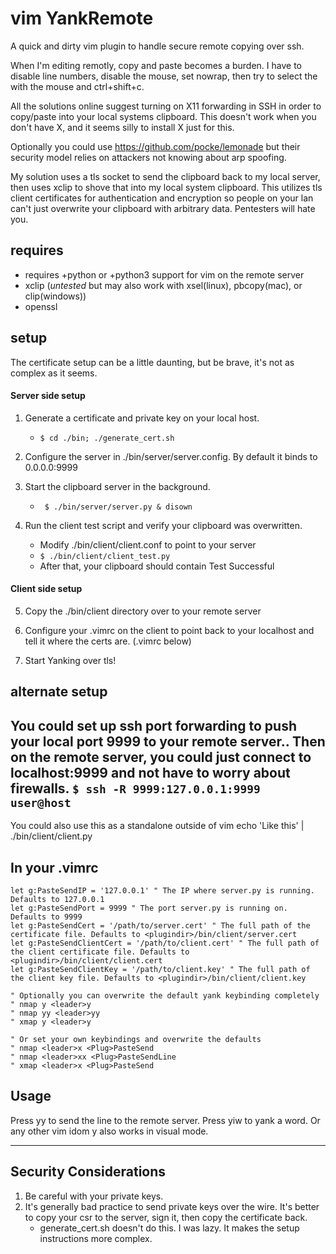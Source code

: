 # vim YankRemote

A quick and dirty vim plugin to handle secure remote copying over ssh.

When I'm editing remotly, copy and paste becomes a burden. I have to disable line numbers, disable the mouse, set nowrap, then try to select the with the mouse and ctrl+shift+c.

All the solutions online suggest turning on X11 forwarding in SSH in order to copy/paste into your local systems clipboard.
This doesn't work when you don't have X, and it seems silly to install X just for this.

Optionally you could use https://github.com/pocke/lemonade but their security model relies on attackers not knowing about arp spoofing.

My solution uses a tls socket to send the clipboard back to my local server, then uses xclip to shove that into my local system clipboard.
This utilizes tls client certificates for authentication and encryption so people on your lan can't just overwrite your clipboard with arbitrary data. Pentesters will hate you.

## requires ##
* requires +python or +python3 support for vim on the remote server
* xclip (*untested* but may also work with xsel(linux), pbcopy(mac), or clip(windows))
* openssl

## setup ##
The certificate setup can be a little daunting, but be brave, it's not as complex as it seems.
#### Server side setup
1. Generate a certificate and private key on your local host.
	* ``` $ cd ./bin; ./generate_cert.sh ```

2. Configure the server in ./bin/server/server.config. By default it binds to 0.0.0.0:9999

3. Start the clipboard server in the background.
	* ``` $ ./bin/server/server.py & disown```

4. Run the client test script and verify your clipboard was overwritten.
	* Modify ./bin/client/client.conf to point to your server
	* ``` $ ./bin/client/client_test.py ```
	* After that, your clipboard should contain Test Successful

#### Client side setup
5. Copy the ./bin/client directory over to your remote server

6. Configure your .vimrc on the client to point back to your localhost and tell it where the certs are. (.vimrc below)

7. Start Yanking over tls!

## alternate setup

You could set up ssh port forwarding to push your local port 9999 to your remote server..
Then on the remote server, you could just connect to localhost:9999 and not have
to worry about firewalls.
``` $ ssh -R 9999:127.0.0.1:9999 user@host ```
---
You could also use this as a standalone outside of vim
echo 'Like this' | ./bin/client/client.py

## In your .vimrc
```
let g:PasteSendIP = '127.0.0.1' " The IP where server.py is running. Defaults to 127.0.0.1
let g:PasteSendPort = 9999 " The port server.py is running on. Defaults to 9999
let g:PasteSendCert = '/path/to/server.cert' " The full path of the certificate file. Defaults to <plugindir>/bin/client/server.cert
let g:PasteSendClientCert = '/path/to/client.cert' " The full path of the client certificate file. Defaults to <plugindir>/bin/client/client.cert
let g:PasteSendClientKey = '/path/to/client.key' " The full path of the client key file. Defaults to <plugindir>/bin/client/client.key

" Optionally you can overwrite the default yank keybinding completely
" nmap y <leader>y
" nmap yy <leader>yy
" xmap y <leader>y

" Or set your own keybindings and overwrite the defaults
" nmap <leader>x <Plug>PasteSend
" nmap <leader>xx <Plug>PasteSendLine
" xmap <leader>x <Plug>PasteSend
```
## Usage

Press <leader>yy to send the line to the remote server.
Press <leader>yiw to yank a word. Or any other vim idom
<leader>y also works in visual mode.

---

## Security Considerations
1. Be careful with your private keys.
2. It's generally bad practice to send private keys over the wire. It's better to copy your csr to the server, sign it, then copy the certificate back.
	* generate_cert.sh doesn't do this. I was lazy. It makes the setup instructions more complex.
